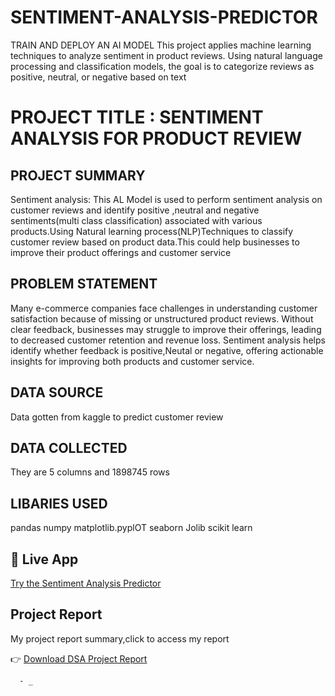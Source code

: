 # SENTIMENT-ANALYSIS-PREDICTOR
TRAIN AND DEPLOY AN AI MODEL
  This project applies machine learning techniques to analyze sentiment in product reviews. Using natural language processing and classification models, the goal is to categorize reviews as positive, neutral, or negative based on text

#  PROJECT TITLE : SENTIMENT ANALYSIS FOR PRODUCT REVIEW

## PROJECT SUMMARY
Sentiment analysis: This AL Model is used to perform sentiment analysis on customer reviews and identify positive ,neutral and negative sentiments(multi class classification) associated with various products.Using Natural learning process(NLP)Techniques to classify customer review based on product data.This could help businesses to improve their product offerings and customer service
## PROBLEM STATEMENT
Many e-commerce companies face challenges in understanding customer satisfaction because of missing or unstructured product reviews. Without clear feedback, businesses may struggle to improve their offerings, leading to decreased customer retention and revenue loss. Sentiment analysis helps identify whether feedback is positive,Neutal or negative, offering actionable insights for improving both products and customer service.

## DATA SOURCE
Data gotten from kaggle to predict  customer review

## DATA COLLECTED
They are 5 columns  and 1898745 rows
## LIBARIES USED
pandas
numpy 
matplotlib.pyplOT
seaborn
Jolib
scikit learn
   ## 🚀 Live App
 [Try the Sentiment Analysis Predictor](https://sentiment-analysis-predictor-7qomcwynfhxqcmrjsofzuv.streamlit.app/)
## Project Report
My project report summary,click to access my report

👉 [Download DSA Project Report](https://github.com/favourite189/SENTIMENT-ANALYSIS-PREDICTOR/raw/main/DSA%20Project%20report.pptx)


      - _

